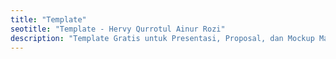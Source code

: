 ```yaml
---
title: "Template"
seotitle: "Template - Hervy Qurrotul Ainur Rozi"
description: "Template Gratis untuk Presentasi, Proposal, dan Mockup Majalah. Disertai dengan Source Code."
---
```

